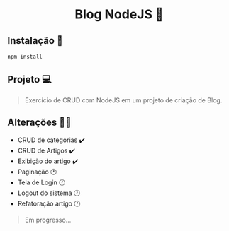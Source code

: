 <h1 align="center">Blog NodeJS 📢 </h1>

## Instalação 🔑

```sh
npm install
```
## Projeto 💻
> Exercício de CRUD com NodeJS em um projeto de criação de Blog.

## Alterações 🧑‍💼
- CRUD de categorias ✔️
- CRUD de Artigos ✔️
- Exibição do artigo ✔️
- Paginação 🕐
- Tela de Login 🕐
- Logout do sistema 🕐
- Refatoração artigo 🕐
> Em progresso...
